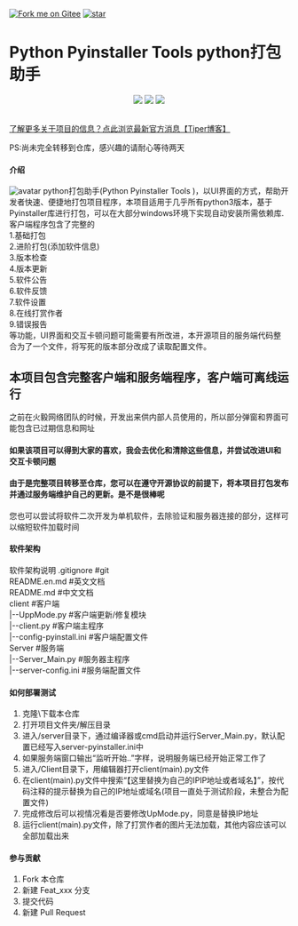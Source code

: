 <a href='https://gitee.com/wubie/Python-Pyinstaller-Tools'><img src='https://gitee.com/wubie/Python-Pyinstaller-Tools/widgets/widget_5.svg' alt='Fork me on Gitee'></img></a>
<a align="right" href='https://gitee.com/wubie/custom-online-sign-in/stargazers'><img src='https://gitee.com/wubie/custom-online-sign-in/badge/star.svg?theme=dark' alt='star'></img></a>
# Python Pyinstaller Tools  python打包助手
<p align="center">
    <img src ="https://img.shields.io/badge/version-1.0.2-blueviolet.svg"/>
    <img src ="https://img.shields.io/badge/platform-windows|linux|macos-yellow.svg"/>
    <img src ="https://img.shields.io/badge/python-3-blue.svg" />
</p>
<br>
<a href="http://www.tiper052.top/index.php/archives/6/">了解更多关于项目的信息？点此浏览最新官方消息【Tiper博客】</a>  

 PS:尚未完全转移到仓库，感兴趣的请耐心等待两天

#### 介绍
![avatar](http://www.tiper052.top/usr/uploads/2021/04/1797720377.jpg)
python打包助手(Python Pyinstaller Tools )，以UI界面的方式，帮助开发者快速、便捷地打包项目程序，本项目适用于几乎所有python3版本，基于Pyinstaller库进行打包，可以在大部分windows环境下实现自动安装所需依赖库.<br>
客户端程序包含了完整的<br>
1.基础打包<br>
2.进阶打包(添加软件信息)<br>
3.版本检查<br>
4.版本更新<br>
5.软件公告<br>
6.软件反馈<br>
7.软件设置<br>
8.在线打赏作者<br>
9.错误报告<br>
等功能，UI界面和交互卡顿问题可能需要有所改进，本开源项目的服务端代码整合为了一个文件，将写死的版本部分改成了读取配置文件。<br>
<h2>本项目包含完整客户端和服务端程序，客户端可离线运行</h2>
之前在火毅网络团队的时候，开发出来供内部人员使用的，所以部分弹窗和界面可能包含已过期信息和网址

####  如果该项目可以得到大家的喜欢，我会去优化和清除这些信息，并尝试改进UI和交互卡顿问题

####  由于是完整项目转移至仓库，您可以在遵守开源协议的前提下，将本项目打包发布并通过服务端维护自己的更新。是不是很棒呢

您也可以尝试将软件二次开发为单机软件，去除验证和服务器连接的部分，这样可以缩短软件加载时间

#### 软件架构
软件架构说明
.gitignore               #git<br>
README.en.md             #英文文档<br>
README.md                #中文文档<br>
client                   #客户端<br>
|--UppMode.py            #客户端更新/修复模块<br>
|--client.py             #客户端主程序<br>
|--config-pyinstall.ini  #客户端配置文件<br>
Server                   #服务端<br>
|--Server_Main.py        #服务器主程序<br>
|--server-config.ini     #服务端配置文件<br>

#### 如何部署测试

1.  克隆\下载本仓库
2.  打开项目文件夹/解压目录
3.  进入/server目录下，通过编译器或cmd启动并运行Server_Main.py，默认配置已经写入server-pyinstaller.ini中
4.  如果服务端窗口输出“监听开始..”字样，说明服务端已经开始正常工作了
5.  进入/Client目录下，用编辑器打开client(main).py文件
6.  在client(main).py文件中搜索“【这里替换为自己的IPIP地址或者域名】”，按代码注释的提示替换为自己的IP地址或域名(项目一直处于测试阶段，未整合为配置文件)
7.  完成修改后可以视情况看是否要修改UpMode.py，同意是替换IP地址
8.  运行client(main).py文件，除了打赏作者的图片无法加载，其他内容应该可以全部加载出来

#### 参与贡献

1.  Fork 本仓库
2.  新建 Feat_xxx 分支
3.  提交代码
4.  新建 Pull Request

